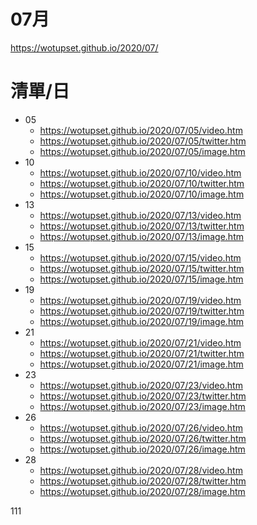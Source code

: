 # 07月
https://wotupset.github.io/2020/07/

# 清單/日
+ 05
  + https://wotupset.github.io/2020/07/05/video.htm 
  + https://wotupset.github.io/2020/07/05/twitter.htm  
  + https://wotupset.github.io/2020/07/05/image.htm
+ 10
  + https://wotupset.github.io/2020/07/10/video.htm 
  + https://wotupset.github.io/2020/07/10/twitter.htm  
  + https://wotupset.github.io/2020/07/10/image.htm
+ 13
  + https://wotupset.github.io/2020/07/13/video.htm 
  + https://wotupset.github.io/2020/07/13/twitter.htm  
  + https://wotupset.github.io/2020/07/13/image.htm
+ 15
  + https://wotupset.github.io/2020/07/15/video.htm 
  + https://wotupset.github.io/2020/07/15/twitter.htm  
  + https://wotupset.github.io/2020/07/15/image.htm
+ 19
  + https://wotupset.github.io/2020/07/19/video.htm 
  + https://wotupset.github.io/2020/07/19/twitter.htm  
  + https://wotupset.github.io/2020/07/19/image.htm
+ 21
  + https://wotupset.github.io/2020/07/21/video.htm 
  + https://wotupset.github.io/2020/07/21/twitter.htm  
  + https://wotupset.github.io/2020/07/21/image.htm
+ 23
  + https://wotupset.github.io/2020/07/23/video.htm 
  + https://wotupset.github.io/2020/07/23/twitter.htm  
  + https://wotupset.github.io/2020/07/23/image.htm
+ 26
  + https://wotupset.github.io/2020/07/26/video.htm 
  + https://wotupset.github.io/2020/07/26/twitter.htm  
  + https://wotupset.github.io/2020/07/26/image.htm
+ 28
  + https://wotupset.github.io/2020/07/28/video.htm 
  + https://wotupset.github.io/2020/07/28/twitter.htm  
  + https://wotupset.github.io/2020/07/28/image.htm




111
